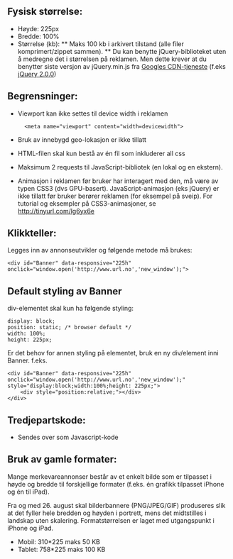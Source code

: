 ## Fysisk størrelse:
* Høyde: 225px
* Bredde: 100%
* Størrelse (kb):
** Maks 100 kb i arkivert tilstand (alle filer komprimert/zippet sammen).
** Du kan benytte jQuery-biblioteket uten å medregne det i størrelsen på reklamen. Men dette krever at du benytter siste versjon av jQuery.min.js fra [Googles CDN-tjeneste](https://developers.google.com/speed/libraries/devguide#jquery) (f.eks [jQuery 2.0.0](//ajax.googleapis.com/ajax/libs/jquery/2.0.0/jquery.min.js))

## Begrensninger:
* Viewport kan ikke settes til device width i reklamen 

		<meta name="viewport" content="width=devicewidth">

* Bruk av innebygd geo-lokasjon er ikke tillatt
* HTML-filen skal kun bestå av én fil som inkluderer all css
* Maksimum 2 requests til JavaScript-bibliotek (en lokal og en ekstern).
* Animasjon i reklamen før bruker har interagert med den, må være av typen CSS3 (dvs GPU-basert). JavaScript-animasjon (eks jQuery) er ikke tillatt før bruker berører reklamen (for eksempel på sveip). For tutorial og eksempler på CSS3-animasjoner, se http://tinyurl.com/lg6yx6e

## Klikkteller:
Legges inn av annonseutvikler og følgende metode må brukes:

	<div id="Banner" data-responsive="225h" onclick="window.open('http://www.url.no','new_window');">

## Default styling av Banner

div-elementet skal kun ha følgende styling:

    display: block;
    position: static; /* browser default */
    width: 100%;
    height: 225px;

Er det behov for annen styling på elementet, bruk en ny div/element inni Banner. f.eks.

    <div id="Banner" data-responsive="225h" onclick="window.open('http://www.url.no','new_window');" style="display:block;width:100%;height: 225px;">
        <div style="position:relative;"></div>
    </div>  

## Tredjepartskode:
* Sendes over som Javascript-kode

## Bruk av gamle formater:
Mange merkevareannonser består av et enkelt bilde som er tilpasset i høyde og bredde til forskjellige formater (f.eks. én grafikk tilpasset iPhone og én til iPad).

Fra og med 26. august skal bilderbannere (PNG/JPEG/GIF) produseres slik at det fyller hele
bredden og høyden i portrett, mens det midtstilles i landskap uten skalering. Formatstørrelsen er
laget med utgangspunkt i iPhone og iPad.
* Mobil: 310*225 maks 50 KB
* Tablet: 758*225 maks 100 KB